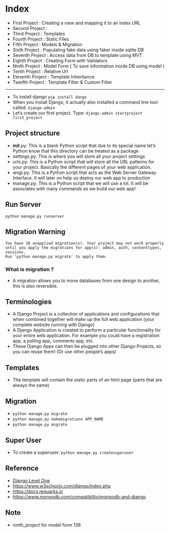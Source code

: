 # Index
- First Project : Creating a view and mapping it to an index URL
- Second Project :
- Third Project : Templates
- Fourth Project : Static Files
- Fifth Project : Models & Migration
- Sixth Project : Populating fake data using faker inside sqlite DB
- Seventh Project : Access data from DB to template using MVT
- Eighth Project : Creating Form with Validators
- Ninth Project : Model Form ( To save information inside DB using model )
- Tenth Project : Relative Url
- Eleventh Project : Template Inheritance
- Twelfth Project : Template Filter & Custom Filter
---

- To install django
`pip install dango`
- When you install Django, it actually also installed a command line tool called:
`django-admin`
- Let’s create our first project. Type:
`django-admin startproject first_project`

## Project structure
- __init__.py: This is a blank Python script that due to its special name let’s Python know that this directory can be treated as a package
- settings.py: This is where you will store all your project settings
- urls.py: This is a Python script that will store all the URL patterns for your project. Basically the different pages of your web application.
- wsgi.py: This is a Python script that acts as the Web Server Gateway Interface. It will later on help us deploy our web app to production
- manage.py: This is a Python script that we will use a lot. It will be associates with many commands as we build our web app!

## Run Server
`python manage.py runserver`

## Migration Warning
``` 
You have 18 unapplied migration(s). Your project may not work properly until you apply the migrations for app(s): admin, auth, contenttypes, sessions.
Run 'python manage.py migrate' to apply them.
```
### What is migration ?
- A migration allows you to move databases from one design to another, this is also reversible.

## Terminologies
- A Django Project is a collection of applications and configurations that when combined together will make up the full web application (your complete website running with Django)
- A Django Application is created to perform a particular functionality for your entire web application. For example you could have a registration app, a polling app, comments app, etc.
- These Django Apps can then be plugged into other Django Projects, so you can reuse them! (Or use other people’s apps)

## Templates
- The template will contain the static parts of an html page (parts that are always the same)

## Migration
- `python manage.py migrate`
- `python manage.py makemigrations APP_NAME`
- `python manage.py migrate`

## Super User
- To create a superuser: `python manage.py createsuperuser`

## Reference
- [Django Level One](https://docs.google.com/presentation/d/1XQr2C3E_jVjDvCm_Z9yZPVOAop72OP7ZatOjnJZCl-k/edit?usp=sharing)
- https://www.w3schools.com/django/index.php
- https://docs.requarks.io
- https://www.mongodb.com/compatibility/mongodb-and-django

## Note
- ninth_project for model form 138